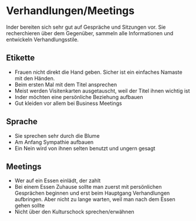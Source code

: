 # Verhandlungen/Meetings

Inder bereiten sich sehr gut auf Gespräche und Sitzungen vor. Sie recherchieren über dem Gegenüber, sammeln alle Informationen und entwickeln Verhandlungsstile.

## Etikette

- Frauen nicht direkt die Hand geben. Sicher ist ein einfaches Namaste mit den Händen.
- Beim ersten Mal mit dem Titel ansprechen
- Meist werden Visitenkarten ausgetauscht, weil der Titel ihnen wichtig ist
- Inder möchten eine persönliche Beziehung aufbauen
- Gut kleiden vor allem bei Business Meetings

## Sprache

- Sie sprechen sehr durch die Blume
- Am Anfang Sympathie aufbauen
- Ein Nein wird von ihnen selten benutzt und ungern gesagt

## Meetings

- Wer auf ein Essen einlädt, der zahlt
- Bei einem Essen Zuhause sollte man zuerst mit persönlichen Gesprächen beginnen und erst beim Hauptgang Verhandlungen aufbringen. Aber nicht zu lange warten, weil man nach dem Essen gehen sollte
- Nicht über den Kulturschock sprechen/erwähnen

